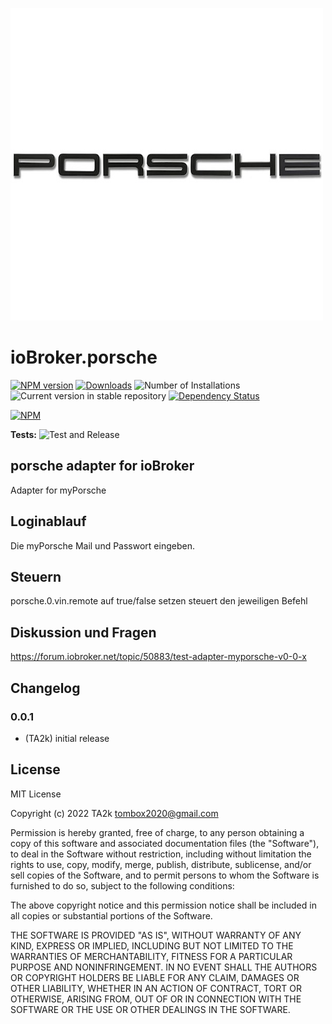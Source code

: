 ![Logo](admin/porsche.png)
# ioBroker.porsche

[![NPM version](https://img.shields.io/npm/v/iobroker.porsche.svg)](https://www.npmjs.com/package/iobroker.porsche)
[![Downloads](https://img.shields.io/npm/dm/iobroker.porsche.svg)](https://www.npmjs.com/package/iobroker.porsche)
![Number of Installations](https://iobroker.live/badges/porsche-installed.svg)
![Current version in stable repository](https://iobroker.live/badges/porsche-stable.svg)
[![Dependency Status](https://img.shields.io/david/TA2k/iobroker.porsche.svg)](https://david-dm.org/TA2k/iobroker.porsche)

[![NPM](https://nodei.co/npm/iobroker.porsche.png?downloads=true)](https://nodei.co/npm/iobroker.porsche/)

**Tests:** ![Test and Release](https://github.com/TA2k/ioBroker.porsche/workflows/Test%20and%20Release/badge.svg)

## porsche adapter for ioBroker

Adapter for myPorsche

## Loginablauf

Die myPorsche Mail und Passwort eingeben.

## Steuern

porsche.0.vin.remote auf true/false setzen steuert den jeweiligen Befehl

## Diskussion und Fragen

<https://forum.iobroker.net/topic/50883/test-adapter-myporsche-v0-0-x>

## Changelog

### 0.0.1
* (TA2k) initial release

## License
MIT License

Copyright (c) 2022 TA2k <tombox2020@gmail.com>

Permission is hereby granted, free of charge, to any person obtaining a copy
of this software and associated documentation files (the "Software"), to deal
in the Software without restriction, including without limitation the rights
to use, copy, modify, merge, publish, distribute, sublicense, and/or sell
copies of the Software, and to permit persons to whom the Software is
furnished to do so, subject to the following conditions:

The above copyright notice and this permission notice shall be included in all
copies or substantial portions of the Software.

THE SOFTWARE IS PROVIDED "AS IS", WITHOUT WARRANTY OF ANY KIND, EXPRESS OR
IMPLIED, INCLUDING BUT NOT LIMITED TO THE WARRANTIES OF MERCHANTABILITY,
FITNESS FOR A PARTICULAR PURPOSE AND NONINFRINGEMENT. IN NO EVENT SHALL THE
AUTHORS OR COPYRIGHT HOLDERS BE LIABLE FOR ANY CLAIM, DAMAGES OR OTHER
LIABILITY, WHETHER IN AN ACTION OF CONTRACT, TORT OR OTHERWISE, ARISING FROM,
OUT OF OR IN CONNECTION WITH THE SOFTWARE OR THE USE OR OTHER DEALINGS IN THE
SOFTWARE.
